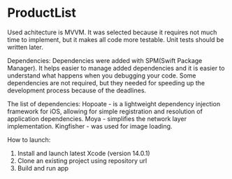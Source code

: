 # ProductList

Used achitecture is MVVM. It was selected because it requires not much time to implement, but it makes all code more testable. Unit tests should be written later.

Dependencies: Dependencies were added with SPM(Swift Package Manager). 
It helps easier to manage added dependencies and it is easier to understand what happens when you debugging your code.
Some dependencies are not required, but they needed for speeding up the development process because of the deadlines.

The list of dependencies:
Hopoate - is a lightweight dependency injection framework for iOS, allowing for simple registration and resolution of application dependencies.
Moya - simplifies the network layer implementation.
Kingfisher - was used for image loading.

How to launch: 
1. Install and launch latest Xcode (version 14.0.1) 
2. Clone an existing project using repository url 
3. Build and run app
